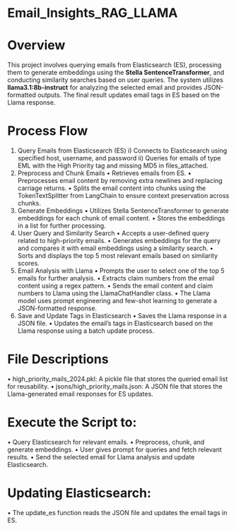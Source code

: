 # Email_Insights_RAG_LLAMA

# Overview
This project involves querying emails from Elasticsearch (ES), processing them to generate embeddings using the **Stella SentenceTransformer**, and conducting similarity searches based on user queries. The system utilizes **llama3.1:8b-instruct** for analyzing the selected email and provides JSON-formatted outputs. The final result updates email tags in ES based on the Llama response.

# Process Flow
1.	Query Emails from Elasticsearch (ES)
    i) Connects to Elasticsearch using specified host, username, and password
  	ii) Queries for emails of type EML with the High Priority tag and missing MD5 in files_attached.
3.	Preprocess and Chunk Emails
  •	Retrieves emails from ES.
  •	Preprocesses email content by removing extra newlines and replacing carriage returns.
  •	Splits the email content into chunks using the TokenTextSplitter from LangChain to ensure context preservation across chunks.
4.	Generate Embeddings
  •	Utilizes Stella SentenceTransformer to generate embeddings for each chunk of email content.
  •	Stores the embeddings in a list for further processing.
5.	User Query and Similarity Search
  •	Accepts a user-defined query related to high-priority emails.
  •	Generates embeddings for the query and compares it with email embeddings using a similarity search.
  •	Sorts and displays the top 5 most relevant emails based on similarity scores.
6.	Email Analysis with Llama
  •	Prompts the user to select one of the top 5 emails for further analysis.
  •	Extracts claim numbers from the email content using a regex pattern.
  •	Sends the email content and claim numbers to Llama using the LlamaChatHandler class.
  •	The Llama model uses prompt engineering and few-shot learning to generate a JSON-formatted response.
7.	Save and Update Tags in Elasticsearch
  •	Saves the Llama response in a JSON file.
  •	Updates the email’s tags in Elasticsearch based on the Llama response using a batch update process.

# File Descriptions
  •	high_priority_mails_2024.pkl: A pickle file that stores the queried email list for reusability.
  •	jsons/high_priority_mails.json: A JSON file that stores the Llama-generated email responses for ES updates.

# Execute the Script to:
  •	Query Elasticsearch for relevant emails.
  •	Preprocess, chunk, and generate embeddings.
  •	User gives prompt for queries and fetch relevant results.
  •	Send the selected email for Llama analysis and update Elasticsearch.
  
# Updating Elasticsearch:
  • The update_es function reads the JSON file and updates the email tags in ES.
